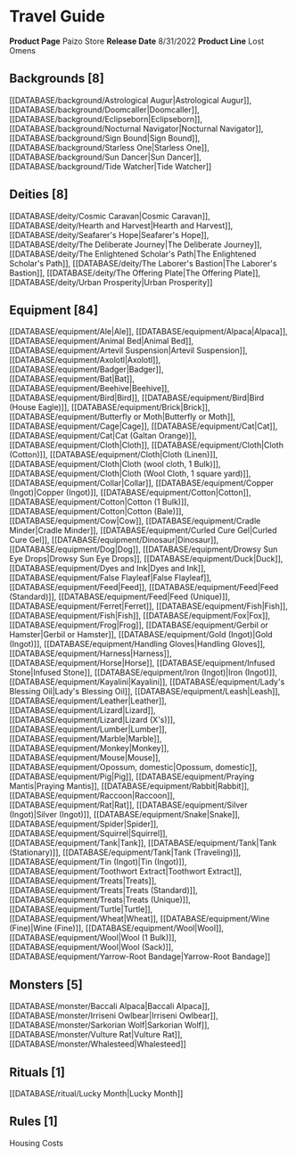 ﻿---
id: '141'
name: Travel Guide
rarity: Common
type: Source

---
# Travel Guide

**Product Page** Paizo Store
**Release Date** 8/31/2022
**Product Line** Lost Omens

## Backgrounds [8]

[[DATABASE/background/Astrological Augur|Astrological Augur]], [[DATABASE/background/Doomcaller|Doomcaller]], [[DATABASE/background/Eclipseborn|Eclipseborn]], [[DATABASE/background/Nocturnal Navigator|Nocturnal Navigator]], [[DATABASE/background/Sign Bound|Sign Bound]], [[DATABASE/background/Starless One|Starless One]], [[DATABASE/background/Sun Dancer|Sun Dancer]], [[DATABASE/background/Tide Watcher|Tide Watcher]]

## Deities [8]

[[DATABASE/deity/Cosmic Caravan|Cosmic Caravan]], [[DATABASE/deity/Hearth and Harvest|Hearth and Harvest]], [[DATABASE/deity/Seafarer's Hope|Seafarer's Hope]], [[DATABASE/deity/The Deliberate Journey|The Deliberate Journey]], [[DATABASE/deity/The Enlightened Scholar's Path|The Enlightened Scholar's Path]], [[DATABASE/deity/The Laborer's Bastion|The Laborer's Bastion]], [[DATABASE/deity/The Offering Plate|The Offering Plate]], [[DATABASE/deity/Urban Prosperity|Urban Prosperity]]

## Equipment [84]

[[DATABASE/equipment/Ale|Ale]], [[DATABASE/equipment/Alpaca|Alpaca]], [[DATABASE/equipment/Animal Bed|Animal Bed]], [[DATABASE/equipment/Artevil Suspension|Artevil Suspension]], [[DATABASE/equipment/Axolotl|Axolotl]], [[DATABASE/equipment/Badger|Badger]], [[DATABASE/equipment/Bat|Bat]], [[DATABASE/equipment/Beehive|Beehive]], [[DATABASE/equipment/Bird|Bird]], [[DATABASE/equipment/Bird|Bird (House Eagle)]], [[DATABASE/equipment/Brick|Brick]], [[DATABASE/equipment/Butterfly or Moth|Butterfly or Moth]], [[DATABASE/equipment/Cage|Cage]], [[DATABASE/equipment/Cat|Cat]], [[DATABASE/equipment/Cat|Cat (Galtan Orange)]], [[DATABASE/equipment/Cloth|Cloth]], [[DATABASE/equipment/Cloth|Cloth (Cotton)]], [[DATABASE/equipment/Cloth|Cloth (Linen)]], [[DATABASE/equipment/Cloth|Cloth (wool cloth, 1 Bulk)]], [[DATABASE/equipment/Cloth|Cloth (Wool Cloth, 1 square yard)]], [[DATABASE/equipment/Collar|Collar]], [[DATABASE/equipment/Copper (Ingot)|Copper (Ingot)]], [[DATABASE/equipment/Cotton|Cotton]], [[DATABASE/equipment/Cotton|Cotton (1 Bulk)]], [[DATABASE/equipment/Cotton|Cotton (Bale)]], [[DATABASE/equipment/Cow|Cow]], [[DATABASE/equipment/Cradle Minder|Cradle Minder]], [[DATABASE/equipment/Curled Cure Gel|Curled Cure Gel]], [[DATABASE/equipment/Dinosaur|Dinosaur]], [[DATABASE/equipment/Dog|Dog]], [[DATABASE/equipment/Drowsy Sun Eye Drops|Drowsy Sun Eye Drops]], [[DATABASE/equipment/Duck|Duck]], [[DATABASE/equipment/Dyes and Ink|Dyes and Ink]], [[DATABASE/equipment/False Flayleaf|False Flayleaf]], [[DATABASE/equipment/Feed|Feed]], [[DATABASE/equipment/Feed|Feed (Standard)]], [[DATABASE/equipment/Feed|Feed (Unique)]], [[DATABASE/equipment/Ferret|Ferret]], [[DATABASE/equipment/Fish|Fish]], [[DATABASE/equipment/Fish|Fish]], [[DATABASE/equipment/Fox|Fox]], [[DATABASE/equipment/Frog|Frog]], [[DATABASE/equipment/Gerbil or Hamster|Gerbil or Hamster]], [[DATABASE/equipment/Gold (Ingot)|Gold (Ingot)]], [[DATABASE/equipment/Handling Gloves|Handling Gloves]], [[DATABASE/equipment/Harness|Harness]], [[DATABASE/equipment/Horse|Horse]], [[DATABASE/equipment/Infused Stone|Infused Stone]], [[DATABASE/equipment/Iron (Ingot)|Iron (Ingot)]], [[DATABASE/equipment/Kayalini|Kayalini]], [[DATABASE/equipment/Lady's Blessing Oil|Lady's Blessing Oil]], [[DATABASE/equipment/Leash|Leash]], [[DATABASE/equipment/Leather|Leather]], [[DATABASE/equipment/Lizard|Lizard]], [[DATABASE/equipment/Lizard|Lizard (X's)]], [[DATABASE/equipment/Lumber|Lumber]], [[DATABASE/equipment/Marble|Marble]], [[DATABASE/equipment/Monkey|Monkey]], [[DATABASE/equipment/Mouse|Mouse]], [[DATABASE/equipment/Opossum, domestic|Opossum, domestic]], [[DATABASE/equipment/Pig|Pig]], [[DATABASE/equipment/Praying Mantis|Praying Mantis]], [[DATABASE/equipment/Rabbit|Rabbit]], [[DATABASE/equipment/Raccoon|Raccoon]], [[DATABASE/equipment/Rat|Rat]], [[DATABASE/equipment/Silver (Ingot)|Silver (Ingot)]], [[DATABASE/equipment/Snake|Snake]], [[DATABASE/equipment/Spider|Spider]], [[DATABASE/equipment/Squirrel|Squirrel]], [[DATABASE/equipment/Tank|Tank]], [[DATABASE/equipment/Tank|Tank (Stationary)]], [[DATABASE/equipment/Tank|Tank (Traveling)]], [[DATABASE/equipment/Tin (Ingot)|Tin (Ingot)]], [[DATABASE/equipment/Toothwort Extract|Toothwort Extract]], [[DATABASE/equipment/Treats|Treats]], [[DATABASE/equipment/Treats|Treats (Standard)]], [[DATABASE/equipment/Treats|Treats (Unique)]], [[DATABASE/equipment/Turtle|Turtle]], [[DATABASE/equipment/Wheat|Wheat]], [[DATABASE/equipment/Wine (Fine)|Wine (Fine)]], [[DATABASE/equipment/Wool|Wool]], [[DATABASE/equipment/Wool|Wool (1 Bulk)]], [[DATABASE/equipment/Wool|Wool (Sack)]], [[DATABASE/equipment/Yarrow-Root Bandage|Yarrow-Root Bandage]]

## Monsters [5]

[[DATABASE/monster/Baccali Alpaca|Baccali Alpaca]], [[DATABASE/monster/Irriseni Owlbear|Irriseni Owlbear]], [[DATABASE/monster/Sarkorian Wolf|Sarkorian Wolf]], [[DATABASE/monster/Vulture Rat|Vulture Rat]], [[DATABASE/monster/Whalesteed|Whalesteed]]

## Rituals [1]

[[DATABASE/ritual/Lucky Month|Lucky Month]]

## Rules [1]

Housing Costs